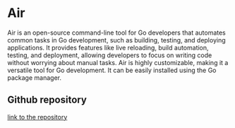 # Air

Air is an open-source command-line tool for Go developers that automates common
tasks in Go development, such as building, testing, and deploying applications.
It provides features like live reloading, build automation, testing, and deployment,
allowing developers to focus on writing code without worrying about manual
tasks. Air is highly customizable, making it a versatile tool for Go development.
It can be easily installed using the Go package manager.

## Github repository

[link to the repository](https://github.com/cosmtrek/air)